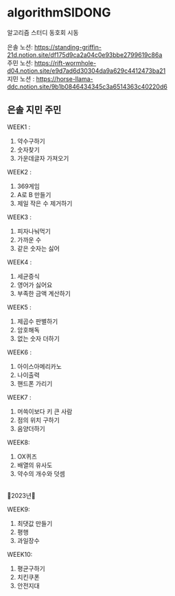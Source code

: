# algorithmSIDONG
알고리즘 스터디 동호회 시동

은솔 노션: https://standing-griffin-21d.notion.site/df175d9ca2a04c0e93bbe2799619c86a
<br>
주민 노션: https://rift-wormhole-d04.notion.site/e9d7ad6d30304da9a629c4412473ba21
<br>
지민 노션 : https://horse-llama-ddc.notion.site/9b1b0846434345c3a6514363c40220d6

## 은솔 지민 주민
WEEK1 :
  1. 약수구하기
  2. 숫자찾기
  3. 가운데글자 가져오기
  
WEEK2 :
1. 369게임
2. A로 B 만들기
3. 제일 작은 수 제거하기

WEEK3 :
1. 피자나눠먹기
2. 가까운 수
3. 같은 숫자는 싫어

WEEK4 :
1. 세균증식
2. 영어가 싫어요
3. 부족한 금액 계산하기

WEEK5 :
1. 제곱수 판별하기
2. 암호해독
3. 없는 숫자 더하기

WEEK6 :
1. 아이스아메리카노
2. 나이출력
3. 핸드폰 가리기

WEEK7 :
1. 머쓱이보다 키 큰 사람
2. 점의 위치 구하기
3. 음양더하기

WEEK8:
1. OX퀴즈
2. 배열의 유사도
3. 약수의 개수와 덧셈

<br>
🎊2023년🎊
<br>

WEEK9:
1. 최댓값 만들기
2. 평행 
3. 과일장수

WEEK10:

1. 평균구하기  
2. 치킨쿠폰
3. 안전지대
